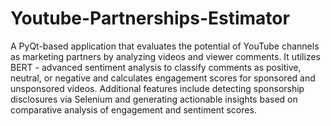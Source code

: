 # Youtube-Partnerships-Estimator

A PyQt-based application that evaluates the potential of YouTube channels as marketing partners by analyzing videos and viewer comments. It utilizes BERT - advanced sentiment analysis to classify comments as positive, neutral, or negative and calculates engagement scores for sponsored and unsponsored videos. Additional features include detecting sponsorship disclosures via Selenium and generating actionable insights based on comparative analysis of engagement and sentiment scores.
